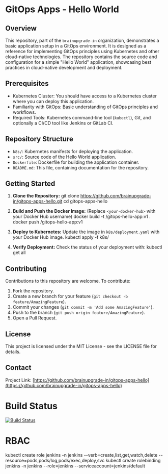 # GitOps Apps - Hello World

## Overview

This repository, part of the `brainupgrade-in` organization, demonstrates a basic application setup in a GitOps environment. It is designed as a reference for implementing GitOps principles using Kubernetes and other cloud-native technologies. The repository contains the source code and configuration for a simple "Hello World" application, showcasing best practices in cloud-native development and deployment.

## Prerequisites

- Kubernetes Cluster: You should have access to a Kubernetes cluster where you can deploy this application.
- Familiarity with GitOps: Basic understanding of GitOps principles and workflows.
- Required Tools: Kubernetes command-line tool (`kubectl`), Git, and optionally a CI/CD tool like Jenkins or GitLab CI.

## Repository Structure

- `k8s/`: Kubernetes manifests for deploying the application.
- `src/`: Source code of the Hello World application.
- `Dockerfile`: Dockerfile for building the application container.
- `README.md`: This file, containing documentation for the repository.

## Getting Started

1. **Clone the Repository:**
git clone https://github.com/brainupgrade-in/gitops-apps-hello.git
cd gitops-apps-hello

2. **Build and Push the Docker Image:**
(Replace `<your-docker-hub>` with your Docker Hub username)
docker build -t <your-docker-hub>/gitops-hello-app:v1 .
docker push <your-docker-hub>/gitops-hello-app:v1

3. **Deploy to Kubernetes:**
Update the image in `k8s/deployment.yaml` with your Docker Hub image.
kubectl apply -f k8s/

4. **Verify Deployment:**
Check the status of your deployment with:
kubectl get all

## Contributing

Contributions to this repository are welcome. To contribute:

1. Fork the repository.
2. Create a new branch for your feature (`git checkout -b feature/AmazingFeature`).
3. Commit your changes (`git commit -m 'Add some AmazingFeature'`).
4. Push to the branch (`git push origin feature/AmazingFeature`).
5. Open a Pull Request.

## License

This project is licensed under the MIT License - see the LICENSE file for details.

## Contact

Project Link: [https://github.com/brainupgrade-in/gitops-apps-hello](https://github.com/brainupgrade-in/gitops-apps-hello)



# Build Status

[![Build Status](https://mtvlabcicda1-app.brainupgrade.in/buildStatus/icon?job=gitops-apps-hello%2Fmain)](https://mtvlabcicda1-app.brainupgrade.in/job/gitops-apps-hello/job/main/)

# RBAC
kubectl create role jenkins -n jenkins --verb=create,list,get,watch,delete --resource=pods,pods/log,pods/exec,deploy,svc
kubectl create rolebinding jenkins -n jenkins --role=jenkins --serviceaccount=jenkins/default
